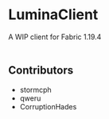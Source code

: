 # LuminaClient
A WIP client for Fabric 1.19.4
<br><br>

## Contributors
- stormcph
- qweru
- CorruptionHades
